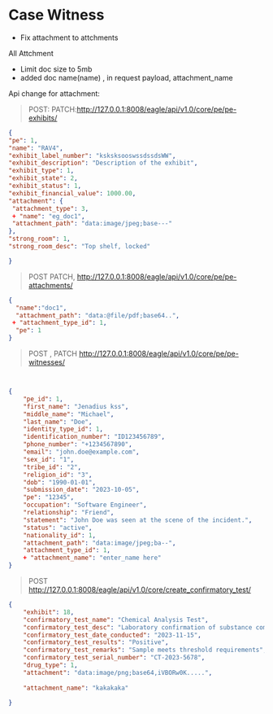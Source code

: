 # Case Witness
  - Fix attachment to attchments

All Attchment
  - Limit doc size to 5mb
  - added doc name(name) , in request payload, attachment_name

  Api change for attachment:
 > POST:
 > PATCH:http://127.0.0.1:8008/eagle/api/v1.0/core/pe/pe-exhibits/

   ```json
 {
  "pe": 1,
  "name": "RAV4",
  "exhibit_label_number": "ksksksooswssdssdsWW",
  "exhibit_description": "Description of the exhibit",
  "exhibit_type": 1,
  "exhibit_state": 2,
  "exhibit_status": 1,
  "exhibit_financial_value": 1000.00,
  "attachment": {
    "attachment_type": 3,
    + "name": "eg_doc1",
    "attachment_path": "data:image/jpeg;base---"
  },
  "strong_room": 1,
  "strong_room_desc": "Top shelf, locked"

}
```
> POST PATCH, http://127.0.0.1:8008/eagle/api/v1.0/core/pe/pe-attachments/
```json
{
  "name":"doc1",
  "attachment_path": "data:@file/pdf;base64..",
 + "attachment_type_id": 1,
  "pe": 1
}
```
>POST , PATCH http://127.0.0.1:8008/eagle/api/v1.0/core/pe/pe-witnesses/
>
```json


{
    "pe_id": 1,
    "first_name": "Jenadius kss",
    "middle_name": "Michael",
    "last_name": "Doe",
    "identity_type_id": 1,
    "identification_number": "ID123456789",
    "phone_number": "+1234567890",
    "email": "john.doe@example.com",
    "sex_id": "1",
    "tribe_id": "2",
    "religion_id": "3",
    "dob": "1990-01-01",
    "submission_date": "2023-10-05",
    "pe": "12345",
    "occupation": "Software Engineer",
    "relationship": "Friend",
    "statement": "John Doe was seen at the scene of the incident.",
    "status": "active",
    "nationality_id": 1,
    "attachment_path": "data:image/jpeg;ba--",
    "attachment_type_id": 1,
    + "attachment_name": "enter_name here"
}

```
> POST http://127.0.0.1:8008/eagle/api/v1.0/core/create_confirmatory_test/
>
```json
{
    "exhibit": 18,
    "confirmatory_test_name": "Chemical Analysis Test",
    "confirmatory_test_desc": "Laboratory confirmation of substance composition",
    "confirmatory_test_date_conducted": "2023-11-15",
    "confirmatory_test_results": "Positive",
    "confirmatory_test_remarks": "Sample meets threshold requirements",
    "confirmatory_test_serial_number": "CT-2023-5678",
    "drug_type": 1,
    "attachment": "data:image/png;base64,iVBORw0K.....",
       
    "attachment_name": "kakakaka"
    
}
```

    

  
